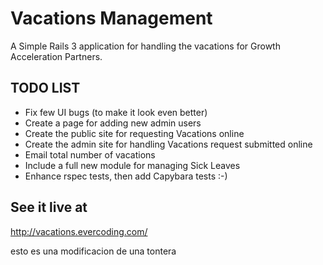 Vacations Management
====================

A Simple Rails 3 application for handling the vacations for Growth Acceleration Partners.

TODO LIST
-------------------------------

* Fix few UI bugs (to make it look even better)
* Create a page for adding new admin users
* Create the public site for requesting Vacations online 
* Create the admin site for handling Vacations request submitted online
* Email total number of vacations
* Include a full new module for managing Sick Leaves
* Enhance rspec tests, then add Capybara tests :-)

See it live at
-------------------------------
http://vacations.evercoding.com/

esto es una modificacion de una tontera
